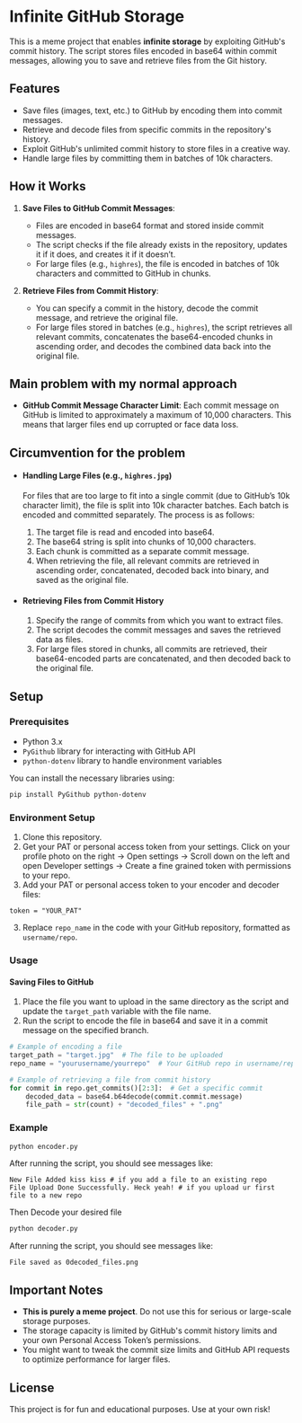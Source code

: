 # Infinite GitHub Storage

This is a meme project that enables **infinite storage** by exploiting GitHub's commit history. The script stores files encoded in base64 within commit messages, allowing you to save and retrieve files from the Git history.

## Features

- Save files (images, text, etc.) to GitHub by encoding them into commit messages.
- Retrieve and decode files from specific commits in the repository's history.
- Exploit GitHub's unlimited commit history to store files in a creative way.
- Handle large files by committing them in batches of 10k characters.

## How it Works

1. **Save Files to GitHub Commit Messages**:
    - Files are encoded in base64 format and stored inside commit messages.
    - The script checks if the file already exists in the repository, updates it if it does, and creates it if it doesn’t.
    - For large files (e.g., `highres`), the file is encoded in batches of 10k characters and committed to GitHub in chunks.
  
2. **Retrieve Files from Commit History**:
    - You can specify a commit in the history, decode the commit message, and retrieve the original file.
    - For large files stored in batches (e.g., `highres`), the script retrieves all relevant commits, concatenates the base64-encoded chunks in ascending order, and decodes the combined data back into the original file.

## Main problem with my normal approach
- **GitHub Commit Message Character Limit**: 
  Each commit message on GitHub is limited to approximately a maximum of 10,000 characters. This means that larger files end up corrupted or face data loss.

## Circumvention for the problem
- #### Handling Large Files (e.g., `highres.jpg`)

    For files that are too large to fit into a single commit (due to GitHub’s 10k character limit), the file is split into 10k character batches. Each batch is encoded and committed separately. The process is as follows:
    
    1. The target file is read and encoded into base64.
    2. The base64 string is split into chunks of 10,000 characters.
    3. Each chunk is committed as a separate commit message.
    4. When retrieving the file, all relevant commits are retrieved in ascending order, concatenated, decoded back into binary, and saved as the original file.

- #### Retrieving Files from Commit History

    1. Specify the range of commits from which you want to extract files.
    2. The script decodes the commit messages and saves the retrieved data as files.
    3. For large files stored in chunks, all commits are retrieved, their base64-encoded parts are concatenated, and then decoded back to the original file.  

## Setup

### Prerequisites

- Python 3.x
- `PyGithub` library for interacting with GitHub API
- `python-dotenv` library to handle environment variables

You can install the necessary libraries using:

```bash
pip install PyGithub python-dotenv
```

### Environment Setup

1. Clone this repository.
2. Get your PAT or personal access token from your settings. Click on your profile photo on the right -> Open settings -> Scroll down on the left and open Developer settings -> Create a fine grained token with permissions to your repo.
3. Add your PAT or personal access token to your encoder and decoder files:

```
token = "YOUR_PAT"
```

3. Replace `repo_name` in the code with your GitHub repository, formatted as `username/repo`.

### Usage

#### Saving Files to GitHub

1. Place the file you want to upload in the same directory as the script and update the `target_path` variable with the file name.
2. Run the script to encode the file in base64 and save it in a commit message on the specified branch.

```python
# Example of encoding a file
target_path = "target.jpg"  # The file to be uploaded
repo_name = "yourusername/yourrepo"  # Your GitHub repo in username/repo format
```

```python
# Example of retrieving a file from commit history
for commit in repo.get_commits()[2:3]:  # Get a specific commit
    decoded_data = base64.b64decode(commit.commit.message)
    file_path = str(count) + "decoded_files" + ".png"
```

### Example

```bash
python encoder.py
```

After running the script, you should see messages like:

```
New File Added kiss kiss # if you add a file to an existing repo
File Upload Done Successfully. Heck yeah! # if you upload ur first file to a new repo
```

Then Decode your desired file
```bash
python decoder.py
```

After running the script, you should see messages like:
```
File saved as 0decoded_files.png
```

## Important Notes

- **This is purely a meme project**. Do not use this for serious or large-scale storage purposes.
- The storage capacity is limited by GitHub's commit history limits and your own Personal Access Token’s permissions.
- You might want to tweak the commit size limits and GitHub API requests to optimize performance for larger files.

## License

This project is for fun and educational purposes. Use at your own risk!
